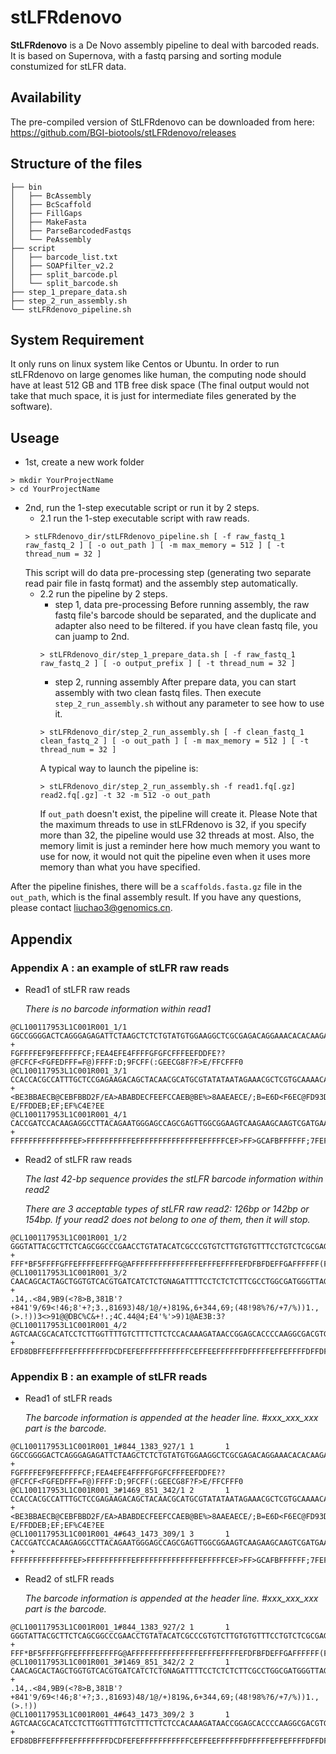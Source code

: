 # stLFRdenovo
**StLFRdenovo** is a De Novo assembly pipeline to deal with barcoded reads.  It is based on Supernova, with a fastq parsing and sorting module constumized for stLFR data.

## Availability
The pre-compiled version of StLFRdenovo can be downloaded from here: https://github.com/BGI-biotools/stLFRdenovo/releases
## Structure of the files
```
├── bin
│   ├── BcAssembly
│   ├── BcScaffold
│   ├── FillGaps
│   ├── MakeFasta
│   ├── ParseBarcodedFastqs
│   └── PeAssembly
├── script
│   ├── barcode_list.txt
│   ├── SOAPfilter_v2.2
│   ├── split_barcode.pl
│   └── split_barcode.sh
├── step_1_prepare_data.sh
├── step_2_run_assembly.sh
└── stLFRdenovo_pipeline.sh
```
## System Requirement
It only runs on linux system like Centos or Ubuntu. In order to run stLFRdenovo on large genomes like human, the computing node should have at least 512 GB and 1TB free disk space (The final output would not take that much space, it is just for intermediate files generated by the software).

## Useage
+ 1st, create a new work folder
```
> mkdir YourProjectName
> cd YourProjectName
```
+ 2nd, run the 1-step executable script or run it by 2 steps.
    + 2.1 run the 1-step executable script with raw reads.
    ```
    > stLFRdenovo_dir/stLFRdenovo_pipeline.sh [ -f raw_fastq_1 raw_fastq_2 ] [ -o out_path ] [ -m max_memory = 512 ] [ -t thread_num = 32 ] 
    ```
    This script will do data pre-processing step (generating two separate read pair file in fastq format) and the assembly step automatically.
    + 2.2 run the pipeline by 2 steps.
        + step 1, data pre-processing
        Before running assembly, the raw fastq file's barcode should be separated, and the duplicate and adapter also need to be filtered. if you have clean fastq file, you can juamp to 2nd.
        ```
        > stLFRdenovo_dir/step_1_prepare_data.sh [ -f raw_fastq_1 raw_fastq_2 ] [ -o output_prefix ] [ -t thread_num = 32 ]
        ```
        + step 2, running assembly
        After prepare data, you can start assembly with two clean fastq files. Then execute `step_2_run_assembly.sh` without any parameter to see how to use it.
        ```
        > stLFRdenovo_dir/step_2_run_assembly.sh [ -f clean_fastq_1 clean_fastq_2 ] [ -o out_path ] [ -m max_memory = 512 ] [ -t thread_num = 32 ] 
        ```
        A typical way to launch the pipeline is:
        ```
        > stLFRdenovo_dir/step_2_run_assembly.sh -f read1.fq[.gz] read2.fq[.gz] -t 32 -m 512 -o out_path
        ```
        If `out_path` doesn't exist, the pipeline will create it.
        Please Note that the maximum threads to use in stLFRdenovo is 32, if you specify more than 32, the pipeline would use 32 threads at most. Also, the memory limit is just a reminder here how much memory you want to use for now, it would not quit the pipeline even when it uses more memory than what you have specified.

After the pipeline finishes, there will be a `scaffolds.fasta.gz` file in the `out_path`, which is the final assembly result.
If you have any questions, please contact liuchao3@genomics.cn.


## <a name=appendix>Appendix</a>

### <a name=stlfr_raw>Appendix A : an example of stLFR raw reads</a>

- Read1 of stLFR raw reads

  *There is no barcode information within read1*

```
@CL100117953L1C001R001_1/1
GGCCGGGGACTCAGGGAGAGATTCTAAGCTCTCTGTATGTGGAAGGCTCGCGAGACAGGAAACACACAAGACACGGGCGTTGTATACAGGTTCGGGCCGC
+
FGFFFFEF9FEFFFFFCF;FEA4EFE4FFFFGFGFCFFFEEFDDFE??@FCFCF<FGFEDFFF=F@)FFFF:D;9FCFF(:GEECG8F?F>E/FFCFFF0
@CL100117953L1C001R001_3/1
CCACCACGCCATTTGCTCCGAGAAGACAGCTACAACGCATGCGTATATAATAGAAACGCTCGTGCAAAACAAACTATATATAAAAAAATGATGACCAATG
+
<BE3BBAECB@CEBFBBD2F/EA>ABABDECFEEFCCAEB@BE%>8AAEAECE/;B=E6D<F6EC@FD93DB7E@;=??E/FFDDEB;EF;EF%C4E?EE
@CL100117953L1C001R001_4/1
CACCGATCCACAAGAGGCCTTACAGAATGGGAGCCAGCGAGTTGGCGGAAGTCAAGAAGCAAGTCGATGAACAGTTATAGAAGGGATACATCCGTCCGAG
+
FFFFFFFFFFFFFFEF>FFFFFFFFFFEFFFFFFFFFFFFFFEFFFFFCEF>FF>GCAFBFFFFFF;7FEFFCFE9FAFFEFFFF<=;'8EFFFAF=FFF
```

- Read2 of stLFR raw reads

  *The last 42-bp sequence provides the stLFR barcode information within read2*

  *There are 3 acceptable types of stLFR raw read2: 126bp or 142bp or 154bp. If your read2 does not belong to one of them, then it will stop.*

```
@CL100117953L1C001R001_1/2
GGGTATTACGCTTCTCAGCGGCCCGAACCTGTATACATCGCCCGTGTCTTGTGTGTTTCCTGTCTCGCGAGCCTTCCACATACAGAGAGCTTAGAATCTCATTACTAACGTCTTNTCTACAATACGAGGTTTTTGAGGAGAC
+
FFF*BF5FFFFGFFEFFFFEFFFFG@AFFFFFFFFFFFFFFFEFFFEFFFFEFDFBFDEFFGAFFFFFF(FEFFFFFEFD<AFFF<FB7FFFFF>;3EEEFFFFCFFFFFCE@6!0FFE;FFFFFF6.*D,CAFFFFFEFFF
@CL100117953L1C001R001_3/2
CAACAGCACTAGCTGGTGTCACGTGATCATCTCTGNAGATTTTCCTCTCTCTTCGCCTGGCGATGGGTTAGCACATTGNCAGAGGTAGTATCTATCANCGCAGGTATAAGCACTNCTCGAACGCCAATATTAAAGTTCGACC
+
.14,.<84,9B9(<?8>B,381B'?+841'9/69<!46;8'+?;3.,81693)48/1@/+)819&,6+344,69;(48!98%?6/+7/%))1.,(>.!))3<>91@@DBC%C&+!.;4C.44@4;E4'%'>9)1@AE3B:3?
@CL100117953L1C001R001_4/2
AGTCAACGCACATCCTCTTGGTTTTGTCTTTCTTCTCCACAAAGATAACCGGAGCACCCCAAGGCGACGTGCTCGGACGGATGTATCCCTTCTATAACGGCGACCACTGATCTGAGGCGTTAACGCGATGATTTGACATCTC
+
EFD8DBFFEFFFFEFFFFFFFFDCDFEFEFFFFFFFFFFFCEFFEEFFFFFFDFFFFFEFFEFFFFDFFDFFFFFF>EFFD>F<6FFFD'FF9FA;,D+9FFBFFFFFFD&>5(&>FFFFDFEFFFFE(F5FDFFEFFFFFF
```

### <a name=stlfr>Appendix B : an example of stLFR reads</a>

- Read1 of stLFR reads

  *The barcode information is appended at the header line. #xxx_xxx_xxx part is the barcode.*

```
@CL100117953L1C001R001_1#844_1383_927/1 1       1
GGCCGGGGACTCAGGGAGAGATTCTAAGCTCTCTGTATGTGGAAGGCTCGCGAGACAGGAAACACACAAGACACGGGCGTTGTATACAGGTTCGGGCCGC
+
FGFFFFEF9FEFFFFFCF;FEA4EFE4FFFFGFGFCFFFEEFDDFE??@FCFCF<FGFEDFFF=F@)FFFF:D;9FCFF(:GEECG8F?F>E/FFCFFF0
@CL100117953L1C001R001_3#1469_851_342/1 2       1
CCACCACGCCATTTGCTCCGAGAAGACAGCTACAACGCATGCGTATATAATAGAAACGCTCGTGCAAAACAAACTATATATAAAAAAATGATGACCAATG
+
<BE3BBAECB@CEBFBBD2F/EA>ABABDECFEEFCCAEB@BE%>8AAEAECE/;B=E6D<F6EC@FD93DB7E@;=??E/FFDDEB;EF;EF%C4E?EE
@CL100117953L1C001R001_4#643_1473_309/1 3       1
CACCGATCCACAAGAGGCCTTACAGAATGGGAGCCAGCGAGTTGGCGGAAGTCAAGAAGCAAGTCGATGAACAGTTATAGAAGGGATACATCCGTCCGAG
+
FFFFFFFFFFFFFFEF>FFFFFFFFFFEFFFFFFFFFFFFFFEFFFFFCEF>FF>GCAFBFFFFFF;7FEFFCFE9FAFFEFFFF<=;'8EFFFAF=FFF
```

- Read2 of stLFR reads

  *The barcode information is appended at the header line. #xxx_xxx_xxx part is the barcode.*

```
@CL100117953L1C001R001_1#844_1383_927/2 1       1
GGGTATTACGCTTCTCAGCGGCCCGAACCTGTATACATCGCCCGTGTCTTGTGTGTTTCCTGTCTCGCGAGCCTTCCACATACAGAGAGCTTAGAATCTC
+
FFF*BF5FFFFGFFEFFFFEFFFFG@AFFFFFFFFFFFFFFFEFFFEFFFFEFDFBFDEFFGAFFFFFF(FEFFFFFEFD<AFFF<FB7FFFFF>;3EEE
@CL100117953L1C001R001_3#1469_851_342/2 2       1
CAACAGCACTAGCTGGTGTCACGTGATCATCTCTGNAGATTTTCCTCTCTCTTCGCCTGGCGATGGGTTAGCACATTGNCAGAGGTAGTATCTATCANCG
+
.14,.<84,9B9(<?8>B,381B'?+841'9/69<!46;8'+?;3.,81693)48/1@/+)819&,6+344,69;(48!98%?6/+7/%))1.,(>.!))
@CL100117953L1C001R001_4#643_1473_309/2 3       1
AGTCAACGCACATCCTCTTGGTTTTGTCTTTCTTCTCCACAAAGATAACCGGAGCACCCCAAGGCGACGTGCTCGGACGGATGTATCCCTTCTATAACGG
+
EFD8DBFFEFFFFEFFFFFFFFDCDFEFEFFFFFFFFFFFCEFFEEFFFFFFDFFFFFEFFEFFFFDFFDFFFFFF>EFFD>F<6FFFD'FF9FA;,D+9
```
